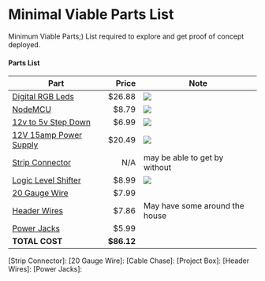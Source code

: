 # Minimal Viable Parts List
Minimum Viable Parts;) List required to explore and get proof of concept deployed.

#### Parts List
|Part |Price|Note|
| --- | ---: | --- |
| [Digital RGB Leds](http://geni.us/8mBml) | $26.88 | ![][Digital RGB Leds] |
| [NodeMCU](http://geni.us/4pVoT) | $8.79 | ![][NodeMCU] |
| [12v to 5v Step Down](http://geni.us/PghhV9) | $6.99 | ![][Step Down] |
| [12V 15amp Power Supply](http://geni.us/8rKC) | $20.49 | ![][Power Supply] |
| [Strip Connector](http://geni.us/OL7tHv) | N/A |may be able to get by without|
| [Logic Level Shifter](http://geni.us/4hJAyy) | $8.99 | ![][Logic Level Shifter] |
| [20 Gauge Wire](http://geni.us/2MBYAXF) | $7.99 ||
| [Header Wires](http://geni.us/GniKAX) | $7.86 |May have some around the house|
| [Power Jacks](http://geni.us/7Ywdut) | $5.99 ||
| **TOTAL COST** | **$86.12** ||

[Digital RGB Leds]: https://images-na.ssl-images-amazon.com/images/I/71ysGd1a74L._SL1100_.jpg
[NodeMCU]: https://images-na.ssl-images-amazon.com/images/I/71efjnKymHL._SL1035_.jpg
[Step Down]:https://images-na.ssl-images-amazon.com/images/I/41AwY4nj4BL.jpg
[Power Supply]: https://images-na.ssl-images-amazon.com/images/I/61JE0-v0fkL._SL1129_.jpg
[Logic Level Shifter]: https://images-na.ssl-images-amazon.com/images/I/71TnyOybPXL._SL1200_.jpg
[Strip Connector]:
[20 Gauge Wire]:
[Cable Chase]:
[Project Box]:
[Header Wires]:
[Power Jacks]:
